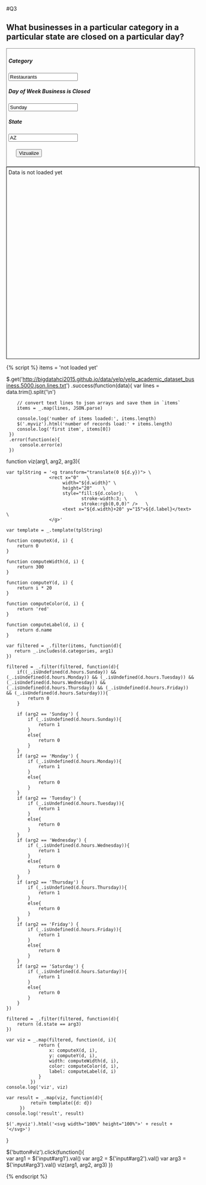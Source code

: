 #Q3

## What businesses in a particular category in a particular state are closed on a particular day?

<div style="border:1px grey solid; padding:5px;">
    <div><h5>Category</h5>
        <input id="arg1" type="text" value="Restaurants"/>
    </div>
    <div><h5>Day of Week Business is Closed</h5>
        <input id="arg2" type="text" value="Sunday"/>
    </div>
    <div><h5>State</h5>
        <input id="arg3" type="text" value="AZ"/>
    </div>
    <div style="margin:20px;">
        <button id="viz">Vizualize</button>
    </div>
</div>

<div class="myviz" style= "width:100%; height:500px; border: 1px black solid; padding: 5px;">
Data is not loaded yet
</div>

{% script %}
items = 'not loaded yet'

$.get('http://bigdatahci2015.github.io/data/yelp/yelp_academic_dataset_business.5000.json.lines.txt')
    .success(function(data){
        var lines = data.trim().split('\n')

        // convert text lines to json arrays and save them in `items`
        items = _.map(lines, JSON.parse)

        console.log('number of items loaded:', items.length)
        $('.myviz').html('number of records load:' + items.length)
        console.log('first item', items[0])
     })
     .error(function(e){
         console.error(e)
     })

function viz(arg1, arg2, arg3){    

    var tplString = '<g transform="translate(0 ${d.y})"> \
                    <rect x="0"   \
                         width="${d.width}" \
                         height="20"    \
                         style="fill:${d.color};    \
                                stroke-width:3; \
                                stroke:rgb(0,0,0)" />   \
		                 <text x="${d.width}+20" y="15">${d.label}</text> \
                    </g>'

    var template = _.template(tplString)

    function computeX(d, i) {
        return 0
    }

    function computeWidth(d, i) {
        return 300
    }

    function computeY(d, i) {
        return i * 20
    }

    function computeColor(d, i) {
        return 'red'
    }

    function computeLabel(d, i) {
        return d.name
    }
	
    var filtered = _.filter(items, function(d){
	   return _.includes(d.categories, arg1)
    })
    
	filtered = _.filter(filtered, function(d){
		if((_.isUndefined(d.hours.Sunday)) && (_.isUndefined(d.hours.Monday)) && (_.isUndefined(d.hours.Tuesday)) && (_.isUndefined(d.hours.Wednesday)) && (_.isUndefined(d.hours.Thursday)) && (_.isUndefined(d.hours.Friday)) && (_.isUndefined(d.hours.Saturday))){
			return 0
		}
		
		if (arg2 == 'Sunday') {
			if (_.isUndefined(d.hours.Sunday)){
				return 1 
			}
			else{
				return 0
			}
		}
		if (arg2 == 'Monday') {
			if (_.isUndefined(d.hours.Monday)){
				return 1 
			}
			else{
				return 0 
			}
		}
		if (arg2 == 'Tuesday') {
			if (_.isUndefined(d.hours.Tuesday)){
				return 1 
			}
			else{
				return 0 
			}    
		}
		if (arg2 == 'Wednesday') {
			if (_.isUndefined(d.hours.Wednesday)){
				return 1 
			}
			else{
				return 0 
			}
		}
		if (arg2 == 'Thursday') {
			if (_.isUndefined(d.hours.Thursday)){
				return 1 
			}
			else{
				return 0 
			}
		}
		if (arg2 == 'Friday') {
			if (_.isUndefined(d.hours.Friday)){
				return 1 
			}
			else{
				return 0 
			}    
		}
		if (arg2 == 'Saturday') {
			if (_.isUndefined(d.hours.Saturday)){
				return 1 
			}
			else{
				return 0 
			}
		}
	})
	
	filtered = _.filter(filtered, function(d){
		return (d.state == arg3)
	})

    var viz = _.map(filtered, function(d, i){ 
                return {
                    x: computeX(d, i),
                    y: computeY(d, i),
                    width: computeWidth(d, i),
                    color: computeColor(d, i),
                    label: computeLabel(d, i)
                }
             })
    console.log('viz', viz)

    var result = _.map(viz, function(d){
             return template({d: d})
         })
    console.log('result', result)

    $('.myviz').html('<svg width="100%" height="100%">' + result + '</svg>')
}

$('button#viz').click(function(){    
    var arg1 = $('input#arg1').val()
    var arg2 = $('input#arg2').val()
    var arg3 = $('input#arg3').val()
    viz(arg1, arg2, arg3)
})  

{% endscript %}
